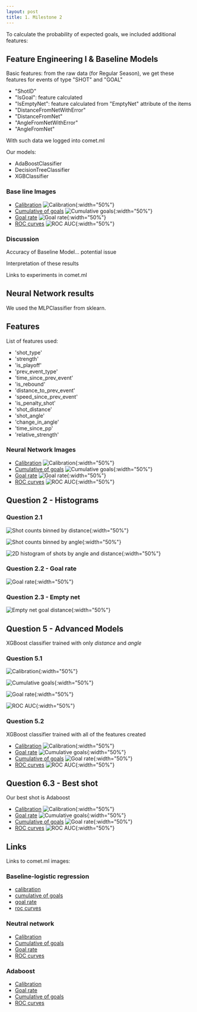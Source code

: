 ```yaml
---
layout: post
title: 1. Milestone 2
---
```


To calculate the probability of expected goals, we included additional features:

## Feature Engineering I & Baseline Models

Basic features: from the raw data (for Regular Season), we get these features for events of type "SHOT" and "GOAL"
- "ShotID"
- "IsGoal": feature calculated
- "IsEmptyNet": feature calculated from "EmptyNet" attribute of the items
- "DistanceFromNetWithError"
- "DistanceFromNet"
- "AngleFromNetWithError"
- "AngleFromNet"

With such data we logged into comet.ml

Our models:
- AdaBoostClassifier
- DecisionTreeClassifier
- XGBClassifier

### Base line Images
- [Calibration](https://s3.amazonaws.com/comet.ml/image_908262b2e150405286b7c746719bc397-nMt4JkLhnLPCgKkdlUpylvWYX.svg)
![Calibration](/img/milestone2/baseline/0_calibration.png){:width="50%"}
- [Cumulative of goals](https://s3.amazonaws.com/comet.ml/image_908262b2e150405286b7c746719bc397-LafVgYSFU2MKIw2Ab2J6fRBAp.svg)
![Cumulative goals](/img/milestone2/baseline/0_cumulative_goals.png){:width="50%"}
- [Goal rate](https://s3.amazonaws.com/comet.ml/image_908262b2e150405286b7c746719bc397-b1QBelKXEP0Jaa13xfsG8gmKz.svg)
![Goal rate](/img/milestone2/baseline/0_goal_rate.png){:width="50%"}
- [ROC curves](https://s3.amazonaws.com/comet.ml/image_908262b2e150405286b7c746719bc397-aOCR0oJMpL85VThhRmmhv2YOv.svg)
![ROC AUC](/img/milestone2/baseline/0_roc_auc.png){:width="50%"}

### Discussion
Accuracy of Baseline Model... potential issue

Interpretation of these results

Links to experiments in comet.ml

## Neural Network results

We used the MLPClassifier from sklearn.

## Features
List of features used:
- 'shot_type'
- 'strength'
- 'is_playoff'
- 'prev_event_type'
- 'time_since_prev_event'
- 'is_rebound'
- 'distance_to_prev_event'
- 'speed_since_prev_event'
- 'is_penalty_shot'
- 'shot_distance'
- 'shot_angle'
- 'change_in_angle'
- 'time_since_pp'
- 'relative_strength'

### Neural Network Images
- [Calibration](https://s3.amazonaws.com/comet.ml/image_c824223775c7462db075dd26143994ab-gM6OgwWT307U7Y3FevKkyZHWi.svg)
![Calibration](/img/milestone2/nn_figure/1-2_calibration.png){:width="50%"}
- [Cumulative of goals](https://s3.amazonaws.com/comet.ml/image_c824223775c7462db075dd26143994ab-Kj1b9xFzYsVIZnoRvm5UXmhUB.svg)
![Cumulative goals](/img/milestone2/nn_figure/1-2_cumulative_goals.png){:width="50%"}
- [Goal rate](https://s3.amazonaws.com/comet.ml/image_c824223775c7462db075dd26143994ab-ae6b1SSFcmWvqNNdgiS6Jgqw1.svg)
![Goal rate](/img/milestone2/nn_figure/1-2_goal_rate.png){:width="50%"}
- [ROC curves](https://s3.amazonaws.com/comet.ml/image_c824223775c7462db075dd26143994ab-PpgJElc7s4lD4hqYZHStvnHh2.svg)
![ROC AUC](/img/milestone2/nn_figure/1-2_roc_auc.png){:width="50%"}


## Question 2 - Histograms
### Question 2.1
![Shot counts binned by distance](/img/milestone2/Q2-1-shot_dist_by_is_goal.png){:width="50%"}

![Shot counts binned by angle](/img/milestone2/Q2-1-shot_angle_by_is_goal.png){:width="50%"}

![2D histogram of shots by angle and distance](/img/milestone2/Q2-1-2Dhist_shot_angle_distance.png){:width="50%"}

### Question 2.2 - Goal rate
![Goal rate](/img/milestone2/Q2-2-goal_rate.png){:width="50%"}

### Question 2.3 - Empty net
![Empty net goal distance](/img/milestone2/Q2-3-empty_net_goal_dist.png){:width="50%"}


## Question 5 - Advanced Models
XGBoost classifier trained with only *distance* and *angle*
### Question 5.1
![Calibration](/img/milestone2/5-1_calibration.png){:width="50%"}

![Cumulative goals](/img/milestone2/5-1_cumulative_goals.png){:width="50%"}

![Goal rate](/img/milestone2/5-1_goal_rate.png){:width="50%"}

![ROC AUC](/img/milestone2/5-1_roc_auc.png){:width="50%"}

### Question 5.2
XGBoost classifier trained with all of the features created
- [Calibration]()
![Calibration](/img/milestone2/5-2_calibration.png){:width="50%"}
- [Goal rate]()
![Cumulative goals](/img/milestone2/5-2_cumulative_goals.png){:width="50%"}
- [Cumulative of goals]()
![Goal rate](/img/milestone2/5-2_goal_rate.png){:width="50%"}
- [ROC curves]()
![ROC AUC](/img/milestone2/5-2_roc_auc.png){:width="50%"}

## Question 6.3 - Best shot
Our best shot is Adaboost
- [Calibration](https://s3.amazonaws.com/comet.ml/image_1611f72e877c49e7b925e2d4ddc3a902-UwLJfQKSN3pi9R1aKBdwVIkxY.svg)
![Calibration](/img/milestone2/6-3_calibration.png){:width="50%"}
- [Goal rate](https://s3.amazonaws.com/comet.ml/image_1611f72e877c49e7b925e2d4ddc3a902-S0a2kcMc8ZROl3DCYAJ58IDrP.svg)
![Cumulative goals](/img/milestone2/6-3_cumulative_goals.png){:width="50%"}
- [Cumulative of goals](https://s3.amazonaws.com/comet.ml/image_1611f72e877c49e7b925e2d4ddc3a902-S0a2kcMc8ZROl3DCYAJ58IDrP.svg)
![Goal rate](/img/milestone2/6-3_goal_rate.png){:width="50%"}
- [ROC curves](https://s3.amazonaws.com/comet.ml/image_1611f72e877c49e7b925e2d4ddc3a902-BLLq6kJd1UqLPCQPH6fehLvDq.svg)
![ROC AUC](/img/milestone2/6-3_roc_auc.png){:width="50%"}


## Links
Links to comet.ml images:
### Baseline-logistic regression
- [calibration](https://s3.amazonaws.com/comet.ml/image_908262b2e150405286b7c746719bc397-nMt4JkLhnLPCgKkdlUpylvWYX.svg)
- [cumulative of goals](https://s3.amazonaws.com/comet.ml/image_908262b2e150405286b7c746719bc397-LafVgYSFU2MKIw2Ab2J6fRBAp.svg)
- [goal rate](https://s3.amazonaws.com/comet.ml/image_908262b2e150405286b7c746719bc397-b1QBelKXEP0Jaa13xfsG8gmKz.svg)
- [roc curves](https://s3.amazonaws.com/comet.ml/image_908262b2e150405286b7c746719bc397-aOCR0oJMpL85VThhRmmhv2YOv.svg)


### Neutral network
- [Calibration](https://s3.amazonaws.com/comet.ml/image_c824223775c7462db075dd26143994ab-gM6OgwWT307U7Y3FevKkyZHWi.svg)
- [Cumulative of goals](https://s3.amazonaws.com/comet.ml/image_c824223775c7462db075dd26143994ab-Kj1b9xFzYsVIZnoRvm5UXmhUB.svg)
- [Goal rate](https://s3.amazonaws.com/comet.ml/image_c824223775c7462db075dd26143994ab-ae6b1SSFcmWvqNNdgiS6Jgqw1.svg)
- [ROC curves](https://s3.amazonaws.com/comet.ml/image_c824223775c7462db075dd26143994ab-PpgJElc7s4lD4hqYZHStvnHh2.svg)


### Adaboost
- [Calibration]()
- [Goal rate]()
- [Cumulative of goals](https://s3.amazonaws.com/comet.ml/image_1611f72e877c49e7b925e2d4ddc3a902-S0a2kcMc8ZROl3DCYAJ58IDrP.svg)
- [ROC curves](https://s3.amazonaws.com/comet.ml/image_1611f72e877c49e7b925e2d4ddc3a902-BLLq6kJd1UqLPCQPH6fehLvDq.svg)


